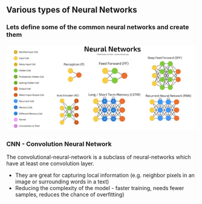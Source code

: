 ## Various types of Neural Networks ##

### Lets define some of the common neural networks and create them ###

![A group of most used neural networks](https://github.com/prodramp/python-projects/blob/main/images/neural-networks-small.png?raw=true)

### CNN - Convolution Neural Network ###
The convolutional-neural-network is a subclass of neural-networks which have at least one convolution layer. 
- They are great for capturing local information (e.g. neighbor pixels in an image or surrounding words in a text)
- Reducing the complexity of the model - faster training, needs fewer samples, reduces the chance of overfitting)
